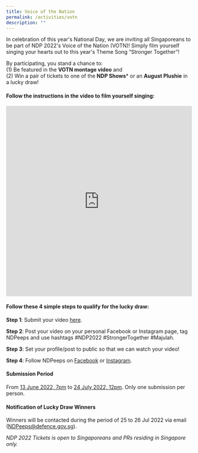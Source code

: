 ```yaml
---
title: Voice of the Nation
permalink: /activities/votn
description: ""
---
```

In celebration of this year's National Day, we are inviting all Singaporeans to be part of NDP 2022's Voice of the Nation (VOTN)! Simply film yourself singing your hearts out to this year's Theme Song “Stronger Together”!

By participating, you stand a chance to: 
<br>(1) Be featured in the **VOTN montage video** and 
<br>(2) Win a pair of tickets to one of the **NDP Shows*** or an **August Plushie** in a lucky draw!

#### Follow the instructions in the video to film yourself singing:

<iframe width="100%" frameborder="0" height="515" src="https://www.youtube.com/embed/IScTJbj_6kc" title="NDP" frameborder="0"allowfullscreen></iframe>

#### Follow these 4 simple steps to qualify for the lucky draw:
**Step 1**: Submit your video <a href="https://unearthedproductions.com.sg/ndp-2022-votn/" target="_blank">here</a>.

**Step 2**: Post your video on your personal Facebook or Instagram page, tag NDPeeps and use hashtags #NDP2022 #StrongerTogether #Majulah.

**Step 3**: Set your profile/post to public so that we can watch your video!

**Step 4**: Follow NDPeeps on <a href="https://www.facebook.com/NDPeeps" target="_blank">Facebook</a> or <a href="https://www.instagram.com/ndpeeps/?hl=en" target="_blank">Instagram</a>.


#### Submission Period
From <u>13 June 2022, 7pm</u> to <u>24 July 2022, 12pm</u>. Only one submission per person. 

#### Notification of Lucky Draw Winners 

Winners will be contacted during the period of 25 to 26 Jul 2022 via email ([NDPeeps@defence.gov.sg](#)).

*NDP 2022 Tickets is open to Singaporeans and PRs residing in Singapore only.*